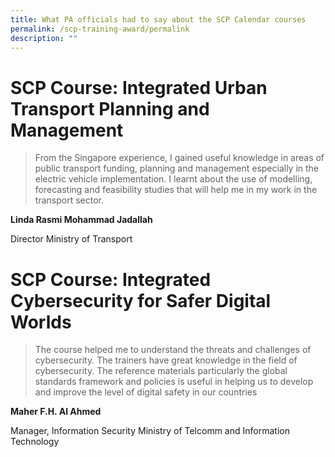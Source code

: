 ```yaml
---
title: What PA officials had to say about the SCP Calendar courses
permalink: /scp-training-award/permalink
description: ""
---
```

# SCP Course: Integrated Urban Transport Planning and Management

> From the Singapore experience, I gained useful knowledge in areas of public transport funding, planning and management especially in the electric vehicle implementation. I learnt about the use of modelling, forecasting and feasibility studies that will help me in my work in the transport sector.

**Linda Rasmi Mohammad Jadallah**

Director
Ministry of Transport

# SCP Course: Integrated Cybersecurity for Safer Digital Worlds

> The course helped me to understand the threats and challenges of cybersecurity. The trainers have great knowledge in the field of cybersecurity. The reference materials particularly the global standards framework and policies is useful in helping us to develop and improve the level of digital safety in our countries

**Maher F.H. Al Ahmed**

Manager, Information Security 
Ministry of Telcomm and Information Technology